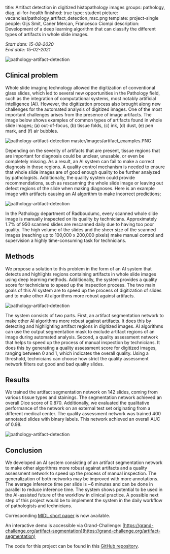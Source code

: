 title: Artifact detection in digitized histopathology images
groups: pathology, diag, ai-for-health
finished: true
type: student
picture: vacancies/pathology_artifact_detection_msc.png
template: project-single
people: Gijs Smit, Caner Mercan, Francesco Ciompi
description: Development of a deep learning algorithm that can classify the different types of artifacts in whole slide images.

*Start date: 15-08-2020* <br>
*End date: 15-02-2021*

![pathology-artifact-detection](https://github.com/DIAGNijmegen/pathology-artifact-detection-private/blob/master/images/header.PNG?raw=true)

## Clinical problem
Whole slide imaging technology allowed the digitization of conventional glass slides, which led to several new opportunities in the Pathology field, such as the integration of computational systems, most notably artificial intelligence (AI). However, the digitization process also brought along new challenges for the automated analysis of digitized images. One of the most important challenges arises from the presence of image artifacts. The image below shows examples of common types of artifacts found in whole slide images; (a) out-of-focus, (b) tissue folds, (c) ink, (d) dust, (e) pen mark, and (f) air bubbles.

![pathology-artifact-detection](https://github.com/DIAGNijmegen/pathology-artifact-detection-private/blob/master/images/artifact_examples.PNG?raw=true)
master/images/artifact_examples.PNG

Depending on the severity of artifacts that are present, tissue regions that are important for diagnosis could be unclear, unusable, or even be completely missing. As a result, an AI system can fail to make a correct diagnosis in those regions. A quality control mechanism is needed to ensure that whole slide images are of good enough quality to be further analyzed by pathologists. Additionally, the quality system could provide recommendations, such as rescanning the whole slide image or leaving out defect regions of the slide when making diagnoses. Here is an example image with artifacts causing an AI algorithm to make incorrect predictions;

![pathology-artifact-detection](https://github.com/DIAGNijmegen/pathology-artifact-detection-private/blob/master/images/header.PNG?raw=true)

In the Pathology department of Radboudumc, every scanned whole slide image is manually inspected on its quality by technicians. Approximately 1.7% of 950 scanned slides are rescanned daily due to having too poor quality. The high volume of the slides and the sheer size of the scanned images (reaching up to 100,000 x 200,000 pixels) make manual control and supervision a highly time-consuming task for technicians. 

## Methods
We propose a solution to this problem in the form of an AI system that detects and highlights regions containing artifacts in whole slide images using deep learning methods. Additionally, the system provides a quality score for technicians to speed up the inspection process. The two main goals of this AI system are to speed up the process of digitization of slides and to make other AI algorithms more robust against artifacts.

![pathology-artifact-detection](https://github.com/DIAGNijmegen/pathology-artifact-detection-private/blob/master/images/solution_overview.PNG?raw=true)

The system consists of two parts. First, an artifact segmentation network to make other AI algorithms more robust against artifacts. It does this by detecting and highlighting artifact regions in digitized images. AI algorithms can use the output segmentation mask to exclude artifact regions of an image during automated analysis. Second, a quality assessment network that helps to speed up the process of manual inspection by technicians. It does this by generating a quality assessment score for digitized images, ranging between 0 and 1, which indicates the overall quality. Using a threshold, technicians can choose how strict the quality assessment network filters out good and bad quality slides.

## Results
We trained the artifact segmentation network on 142 slides, coming from various tissue types and stainings. The segmentation network achieved an overall Dice score of 0.870. Additionally, we evaluated the qualitative performance of the network on an external test set originating from a different medical center. The quality assessment network was trained 400 annotated slides with binary labels. This network achieved an overall AUC of 0.98.

![pathology-artifact-detection](https://github.com/DIAGNijmegen/pathology-artifact-detection-private/blob/master/images/segmentation_output.PNG?raw=true)

## Conclusion
We developed an AI system consisting of an artifact segmentation network to make other algorithms more robust against artifacts and a quality assessment network to speed up the process of manual inspection. The generalization of both networks may be improved with more annotations. The average inference time per slide is ~6 minutes and can be done in parallel to reduce inference time. The system shows potential to be used in the AI-assisted future of the workflow in clinical practice. A possible next step of this project would be to implement the system in the daily workflow of pathologists and technicians.

Corresponding [MIDL short paper](https://openreview.net/forum?id=7EZ4JOtlRl) is now available.

An interactive demo is accessible via Grand-Challenge:
[https://grand-challenge.org/artifact-segmentation](https://grand-challenge.org/artifact-segmentation)

The code for this project can be found in this [GitHub repository](https://github.com/DIAGNijmegen/pathology-artifact-detection).


